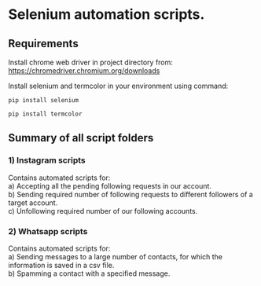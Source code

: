 # Selenium automation scripts.

## Requirements
Install chrome web driver in project directory from:<br/>
<a>https://chromedriver.chromium.org/downloads</a>

Install selenium and termcolor in your environment using command:
```
pip install selenium
```
```
pip install termcolor
```

## Summary of all script folders
### 1) Instagram scripts
Contains automated scripts for:<br/>
a) Accepting all the pending following requests in our account.<br/>
b) Sending required number of following requests to different followers of a target account.<br/>
c) Unfollowing required number of our following accounts.<br/>


### 2) Whatsapp scripts
Contains automated scripts for:<br/>
a) Sending messages to a large number of contacts, for which the information is saved in a csv file.<br/>
b) Spamming a contact with a specified message.
